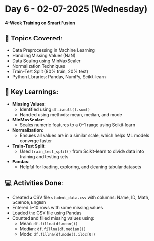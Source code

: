 # Day 6 - 02-07-2025 (Wednesday)
**4-Week Training on Smart Fusion**

## 📝 Topics Covered:
- Data Preprocessing in Machine Learning
- Handling Missing Values (NaN)
- Data Scaling using MinMaxScaler
- Normalization Techniques
- Train-Test Split (80% train, 20% test)
- Python Libraries: Pandas, NumPy, Scikit-learn

## 🧠 Key Learnings:
- **Missing Values**:
  - Identified using `df.isnull().sum()`
  - Handled using methods: mean, median, and mode
- **MinMaxScaler**:
  - Scales numeric features to a 0–1 range using Scikit-learn
- **Normalization**:
  - Ensures all values are in a similar scale, which helps ML models converge faster
- **Train-Test Split**:
  - Used `train_test_split()` from Scikit-learn to divide data into training and testing sets
- **Pandas**:
  - Helpful for loading, exploring, and cleaning tabular datasets

## 💻 Activities Done:
- Created a CSV file `student_data.csv` with columns: Name, ID, Math, Science, English
- Entered 5–10 rows with some missing values
- Loaded the CSV file using Pandas
- Counted and filled missing values using:
  - Mean: `df.fillna(df.mean())`
  - Median: `df.fillna(df.median())`
  - Mode: `df.fillna(df.mode().iloc[0])`

